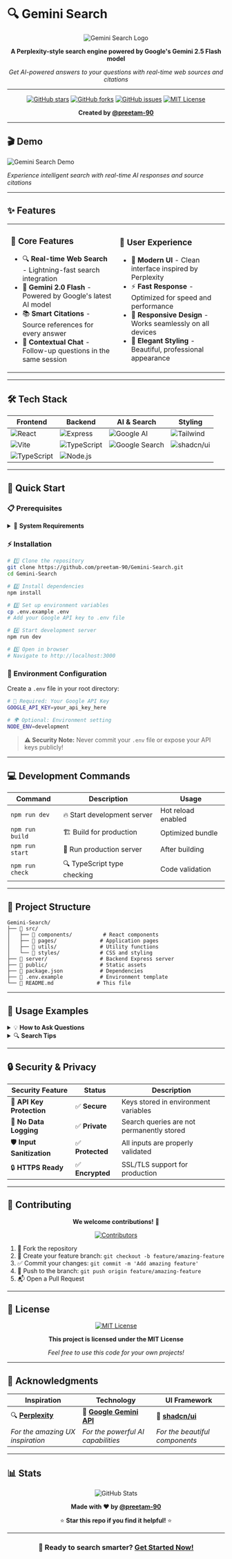 # 🔍 Gemini Search

<div align="center">

![Gemini Search Logo](https://img.shields.io/badge/Gemini-Search-4285f4?style=for-the-badge&logo=google&logoColor=white)

**A Perplexity-style search engine powered by Google's Gemini 2.5 Flash model**

*Get AI-powered answers to your questions with real-time web sources and citations*

---

[![GitHub stars](https://img.shields.io/github/stars/preetam-90/Gemini-Search?style=social)](https://github.com/preetam-90/Gemini-Search/stargazers)
[![GitHub forks](https://img.shields.io/github/forks/preetam-90/Gemini-Search?style=social)](https://github.com/preetam-90/Gemini-Search/network/members)
[![GitHub issues](https://img.shields.io/github/issues/preetam-90/Gemini-Search)](https://github.com/preetam-90/Gemini-Search/issues)
[![MIT License](https://img.shields.io/badge/License-MIT-green.svg)](https://choosealicense.com/licenses/mit/)

**Created by [@preetam-90](https://github.com/preetam-90)**

</div>

---

## 🎬 Demo

![Gemini Search Demo](https://github.com/user-attachments/assets/2302898e-03ae-40a6-a16c-301d6b91c5af)

*Experience intelligent search with real-time AI responses and source citations*

---

## ✨ Features

<table>
<tr>
<td width="50%">

### 🚀 **Core Features**
- 🔍 **Real-time Web Search** - Lightning-fast search integration
- 🤖 **Gemini 2.0 Flash** - Powered by Google's latest AI model
- 📚 **Smart Citations** - Source references for every answer
- 💬 **Contextual Chat** - Follow-up questions in the same session

</td>
<td width="50%">

### 🎨 **User Experience**
- 🎨 **Modern UI** - Clean interface inspired by Perplexity
- ⚡ **Fast Response** - Optimized for speed and performance
- 📱 **Responsive Design** - Works seamlessly on all devices
- 🌙 **Elegant Styling** - Beautiful, professional appearance

</td>
</tr>
</table>

---

## 🛠️ Tech Stack

<div align="center">

| Frontend | Backend | AI & Search | Styling |
|----------|---------|-------------|---------|
| ![React](https://img.shields.io/badge/React-20232A?style=for-the-badge&logo=react&logoColor=61DAFB) | ![Express](https://img.shields.io/badge/Express-000000?style=for-the-badge&logo=express&logoColor=white) | ![Google AI](https://img.shields.io/badge/Google%20Gemini-4285f4?style=for-the-badge&logo=google&logoColor=white) | ![Tailwind](https://img.shields.io/badge/Tailwind-38B2AC?style=for-the-badge&logo=tailwind-css&logoColor=white) |
| ![Vite](https://img.shields.io/badge/Vite-646CFF?style=for-the-badge&logo=vite&logoColor=white) | ![TypeScript](https://img.shields.io/badge/TypeScript-007ACC?style=for-the-badge&logo=typescript&logoColor=white) | ![Google Search](https://img.shields.io/badge/Google%20Search-4285f4?style=for-the-badge&logo=google&logoColor=white) | ![shadcn/ui](https://img.shields.io/badge/shadcn%2Fui-000000?style=for-the-badge&logo=shadcnui&logoColor=white) |
| ![TypeScript](https://img.shields.io/badge/TypeScript-007ACC?style=for-the-badge&logo=typescript&logoColor=white) | ![Node.js](https://img.shields.io/badge/Node.js-339933?style=for-the-badge&logo=nodedotjs&logoColor=white) | | |

</div>

---

## 🚀 Quick Start

### 📋 Prerequisites

<details>
<summary>🔧 <strong>System Requirements</strong></summary>

- **Node.js** `v18+` - [Download here](https://nodejs.org/)
- **npm** or **yarn** - Package manager
- **Google API Key** - With Gemini API access

</details>

### ⚡ Installation

```bash
# 1️⃣ Clone the repository
git clone https://github.com/preetam-90/Gemini-Search.git
cd Gemini-Search

# 2️⃣ Install dependencies
npm install

# 3️⃣ Set up environment variables
cp .env.example .env
# Add your Google API key to .env file

# 4️⃣ Start development server
npm run dev

# 5️⃣ Open in browser
# Navigate to http://localhost:3000
```

### 🔐 Environment Configuration

Create a `.env` file in your root directory:

```bash
# 🔑 Required: Your Google API Key
GOOGLE_API_KEY=your_api_key_here

# 🌍 Optional: Environment setting
NODE_ENV=development
```

> **⚠️ Security Note:** Never commit your `.env` file or expose your API keys publicly!

---

## 💻 Development Commands

<div align="center">

| Command | Description | Usage |
|---------|-------------|-------|
| `npm run dev` | 🔥 Start development server | Hot reload enabled |
| `npm run build` | 🏗️ Build for production | Optimized bundle |
| `npm run start` | 🚀 Run production server | After building |
| `npm run check` | 🔍 TypeScript type checking | Code validation |

</div>

---

## 📁 Project Structure

```
Gemini-Search/
├── 📂 src/
│   ├── 📂 components/          # React components
│   ├── 📂 pages/              # Application pages
│   ├── 📂 utils/              # Utility functions
│   └── 📂 styles/             # CSS and styling
├── 📂 server/                 # Backend Express server
├── 📂 public/                 # Static assets
├── 📄 package.json            # Dependencies
├── 📄 .env.example            # Environment template
└── 📄 README.md              # This file
```

---

## 🎯 Usage Examples

<details>
<summary>💡 <strong>How to Ask Questions</strong></summary>

**Simple Questions:**
```
What is the weather in New York today?
```

**Complex Queries:**
```
Compare the latest smartphones released in 2024 and their key features
```

**Follow-up Questions:**
```
Tell me more about the camera specifications
```

</details>

<details>
<summary>🔍 <strong>Search Tips</strong></summary>

- ✅ Be specific in your queries
- ✅ Ask follow-up questions for deeper insights
- ✅ Check the source citations for verification
- ✅ Use natural language - no need for keywords

</details>

---

## 🔒 Security & Privacy

<div align="center">

| Security Feature | Status | Description |
|------------------|--------|-------------|
| 🔐 **API Key Protection** | ✅ **Secure** | Keys stored in environment variables |
| 🚫 **No Data Logging** | ✅ **Private** | Search queries are not permanently stored |
| 🛡️ **Input Sanitization** | ✅ **Protected** | All inputs are properly validated |
| 🔒 **HTTPS Ready** | ✅ **Encrypted** | SSL/TLS support for production |

</div>

---

## 🤝 Contributing

<div align="center">

**We welcome contributions!** 🎉

[![Contributors](https://img.shields.io/github/contributors/preetam-90/Gemini-Search)](https://github.com/preetam-90/Gemini-Search/graphs/contributors)

</div>

1. 🍴 Fork the repository
2. 🌿 Create your feature branch: `git checkout -b feature/amazing-feature`
3. ✅ Commit your changes: `git commit -m 'Add amazing feature'`
4. 🚀 Push to the branch: `git push origin feature/amazing-feature`
5. 📬 Open a Pull Request

---

## 📄 License

<div align="center">

[![MIT License](https://img.shields.io/badge/License-MIT-blue.svg?style=for-the-badge)](https://choosealicense.com/licenses/mit/)

**This project is licensed under the MIT License**

*Feel free to use this code for your own projects!*

</div>

---

## 🙏 Acknowledgments

<div align="center">

| Inspiration | Technology | UI Framework |
|-------------|------------|--------------|
| 🔍 [**Perplexity**](https://www.perplexity.ai/) | 🤖 [**Google Gemini API**](https://ai.google.dev/) | 🎨 [**shadcn/ui**](https://ui.shadcn.com/) |
| *For the amazing UX inspiration* | *For the powerful AI capabilities* | *For the beautiful components* |

</div>

---

## 📊 Stats

<div align="center">

![GitHub Stats](https://github-readme-stats.vercel.app/api?username=preetam-90&show_icons=true&theme=radical)

**Made with ❤️ by [@preetam-90](https://github.com/preetam-90)**

⭐ **Star this repo if you find it helpful!** ⭐

</div>

---

<div align="center">

### 🚀 Ready to search smarter? [Get Started Now!](https://github.com/preetam-90/Gemini-Search)

</div>
